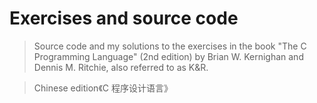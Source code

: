 # Exercises and source code 
>Source code and my solutions to the exercises in the book "The C Programming Language" (2nd edition) by Brian W. Kernighan and Dennis M. Ritchie, also referred to as K&R.

>Chinese edition《C 程序设计语言》
